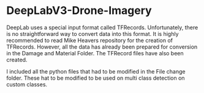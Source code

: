 # DeepLabV3-Drone-Imagery
DeepLab uses a special input format called TFRecords. Unfortunately, there is no straightforward way to convert data into this format. It is highly recommended to read Mike Heavers repository for the creation of TFRecords. However, all the data has already been prepared for conversion in the Damage and Material Folder. The TFRecord files have also been created.

I included all the python files that had to be modified in the File change folder. These hat to be modified to be used on multi class detection on custom classes.

